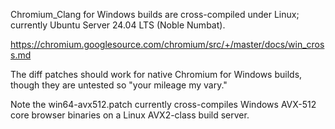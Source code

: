 Chromium_Clang for Windows builds are cross-compiled under Linux; currently Ubuntu Server 24.04 LTS (Noble Numbat).

https://chromium.googlesource.com/chromium/src/+/master/docs/win_cross.md

The diff patches should work for native Chromium for Windows builds, though they are untested so "your mileage my vary."

Note the win64-avx512.patch currently cross-compiles Windows AVX-512 core browser binaries on a Linux AVX2-class build server.
